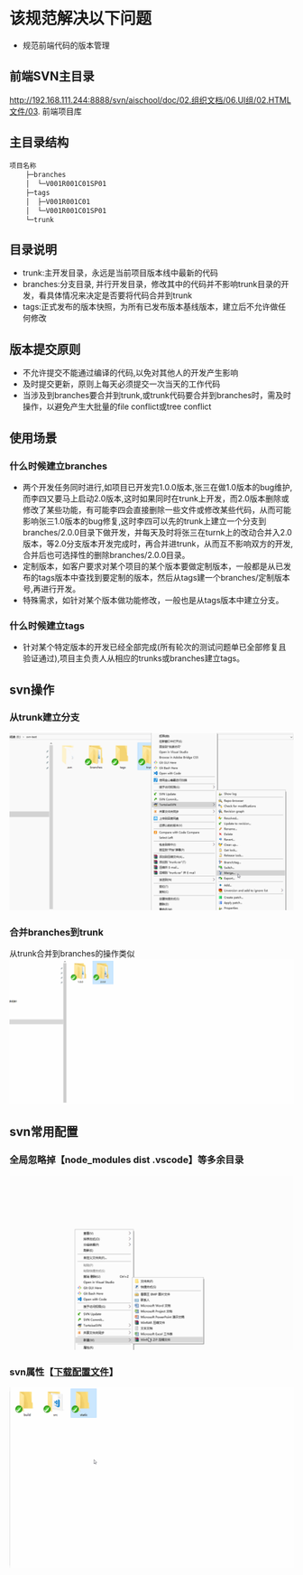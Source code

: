 # 该规范解决以下问题

+ 规范前端代码的版本管理

## 前端SVN主目录

http://192.168.111.244:8888/svn/aischool/doc/02.组织文档/06.UI组/02.HTML文件/03. 前端项目库

## 主目录结构

```
项目名称
    ├─branches
    │  └─V001R001C01SP01
    ├─tags
    │  ├─V001R001C01
    │  └─V001R001C01SP01
    └─trunk
```

## 目录说明

+ trunk:主开发目录，永远是当前项目版本线中最新的代码
+ branches:分支目录, 并行开发目录，修改其中的代码并不影响trunk目录的开发，看具体情况来决定是否要将代码合并到trunk
+ tags:正式发布的版本快照，为所有已发布版本基线版本，建立后不允许做任何修改

## 版本提交原则
+ 不允许提交不能通过编译的代码,以免对其他人的开发产生影响
+ 及时提交更新，原则上每天必须提交一次当天的工作代码
+ 当涉及到branches要合并到trunk,或trunk代码要合并到branches时，需及时操作，以避免产生大批量的file conflict或tree conflict

## 使用场景
### 什么时候建立branches
+ 两个开发任务同时进行,如项目已开发完1.0.0版本,张三在做1.0版本的bug维护,而李四又要马上启动2.0版本,这时如果同时在trunk上开发，而2.0版本删除或修改了某些功能，有可能李四会直接删除一些文件或修改某些代码，从而可能影响张三1.0版本的bug修复,这时李四可以先的trunk上建立一个分支到branches/2.0.0目录下做开发，并每天及时将张三在turnk上的改动合并入2.0版本，等2.0分支版本开发完成时，再合并进trunk，从而互不影响双方的开发,合并后也可选择性的删除branches/2.0.0目录。
+ 定制版本，如客户要求对某个项目的某个版本要做定制版本，一般都是从已发布的tags版本中查找到要定制的版本，然后从tags建一个branches/定制版本号,再进行开发。
+ 特殊需求，如针对某个版本做功能修改，一般也是从tags版本中建立分支。

### 什么时候建立tags
+ 针对某个特定版本的开发已经全部完成(所有轮次的测试问题单已全部修复且验证通过),项目主负责人从相应的trunks或branches建立tags。

## svn操作
### 从trunk建立分支
<img style="max-width:100%;" src="/examples/docs/images/svn/branch.gif" />

### 合并branches到trunk
<samll>从trunk合并到branches的操作类似</small>
<img style="max-width:100%;" src="/examples/docs/images/svn/merge.gif" />

## svn常用配置
### 全局忽略掉【node_modules dist .vscode】等多余目录
<img style="max-width:100%;" src="/examples/docs/images/svn/settings.gif" />

### svn属性【<a href="/examples/files/svnProps.svnprops">下载配置文件</a>】
<img style="max-width:100%;" src="/examples/docs/images/svn/props.gif" />
